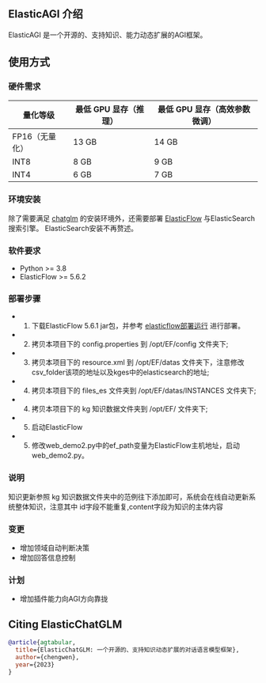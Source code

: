 ## ElasticAGI 介绍

ElasticAGI 是一个开源的、支持知识、能力动态扩展的AGI框架。 

## 使用方式

### 硬件需求

| **量化等级**   | **最低 GPU 显存**（推理） | **最低 GPU 显存**（高效参数微调） |
| -------------- | ------------------------- | --------------------------------- |
| FP16（无量化） | 13 GB                     | 14 GB                             |
| INT8           | 8 GB                     | 9 GB                             |
| INT4           | 6 GB                      | 7 GB                              |

### 环境安装
除了需要满足 [chatglm](https://github.com/THUDM/ChatGLM-6B) 的安装环境外，还需要部署 [ElasticFlow](https://github.com/springwings/elasticflow) 与ElasticSearch搜索引擎。
ElasticSearch安装不再赘述。

### 软件要求 
- Python >= 3.8
- ElasticFlow >= 5.6.2

### 部署步骤 
* 1) 下载ElasticFlow 5.6.1 jar包，并参考 [elasticflow部署运行](https://github.com/springwings/elasticflow/wiki/v5.x-%E9%83%A8%E7%BD%B2%E8%BF%90%E8%A1%8C) 进行部署。  
* 2) 拷贝本项目下的 config.properties 到 /opt/EF/config 文件夹下;
* 3) 拷贝本项目下的 resource.xml 到 /opt/EF/datas 文件夹下，注意修改csv_folder该项的地址以及kges中的elasticsearch的地址;
* 4) 拷贝本项目下的 files_es 文件夹到 /opt/EF/datas/INSTANCES 文件夹下;
* 4) 拷贝本项目下的 kg 知识数据文件夹到 /opt/EF/ 文件夹下;
* 5) 启动ElasticFlow
* 5) 修改web_demo2.py中的ef_path变量为ElasticFlow主机地址，启动web_demo2.py。

### 说明 
知识更新参照 kg 知识数据文件夹中的范例往下添加即可，系统会在线自动更新系统整体知识，注意其中 id字段不能重复,content字段为知识的主体内容

### 变更
* 增加领域自动判断决策
* 增加回答信息控制

### 计划
* 增加插件能力向AGI方向靠拢 


## Citing ElasticChatGLM 

```bibtex
@article{agtabular,
  title={ElasticChatGLM: 一个开源的、支持知识动态扩展的对话语言模型框架},
  author={chengwen}, 
  year={2023}
}
```
